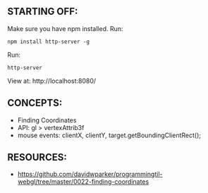 ## STARTING OFF:

Make sure you have npm installed.
Run:
```
npm install http-server -g
```

Run:
```
http-server
```

View at: http://localhost:8080/

## CONCEPTS:

* Finding Coordinates
* API: gl > vertexAttrib3f
* mouse events: clientX, clientY, target.getBoundingClientRect();

## RESOURCES:

* https://github.com/davidwparker/programmingtil-webgl/tree/master/0022-finding-coordinates
